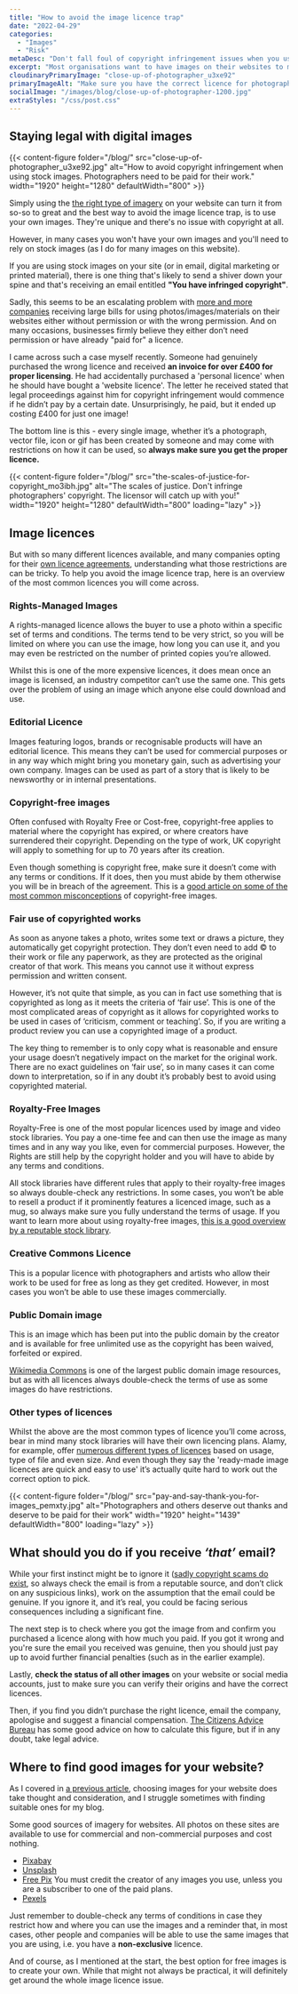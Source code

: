 ```yaml
---
title: "How to avoid the image licence trap"
date: "2022-04-29"
categories:
  - "Images"
  - "Risk"
metaDesc: "Don't fall foul of copyright infringement issues when you use stock images. Here we discuss options for avoiding the problem and staying legal."
excerpt: "Most organisations want to have images on their websites to make them more appealing - nothing wrong with that. However, many people (including me) make use of stock images from online image libraries. Again, nothing wrong with that. However, it is important to understand the licencing issues with stock images and these can vary from one image library to another. If you get it wrong, you may end up being fined for copyright infringement. Find out more about the different licences and how to stay legal."
cloudinaryPrimaryImage: "close-up-of-photographer_u3xe92"
primaryImageAlt: "Make sure you have the correct licence for photographs and other assets you use on your website, social media and other marketing."
socialImage: "/images/blog/close-up-of-photographer-1200.jpg"
extraStyles: "/css/post.css"
---
```


## Staying legal with digital images

{{< content-figure folder="/blog/"
src="close-up-of-photographer_u3xe92.jpg"
 alt="How to avoid copyright infringement when using stock images. Photographers need to be paid for their work."
width="1920" height="1280" defaultWidth="800" >}}

Simply using the [the right type of imagery](https://www.attractmore.uk/blog/choosing-images-for-your-website/) on your website can turn it from so-so to great and the best way to avoid the image licence trap, is to use your own images. They're unique and there's no issue with copyright at all.

However, in many cases you won't have your own images and you'll need to rely on stock images (as I do for many images on this website).

If you are using stock images on your site (or in email, digital marketing or printed material), there is one thing that's likely to send a shiver down your spine and that's receiving an email entitled **"You have infringed copyright"**.

Sadly, this seems to be an escalating problem with [more and more companies](https://www.computerweekly.com/news/252488167/Automated-image-recognition-How-using-free-photos-on-the-internet-can-lead-to-lawsuits-and-fines) receiving large bills for using photos/images/materials on their websites either without permission or with the wrong permission. And on many occasions, businesses firmly believe they either don’t need permission or have already "paid for" a licence.

I came across such a case myself recently. Someone had genuinely purchased the wrong licence and received **an invoice for over £400 for proper licensing**. He had accidentally purchased a 'personal licence' when he should have bought a 'website licence'. The letter he received stated that legal proceedings against him for copyright infringement would commence if he didn’t pay by a certain date. Unsurprisingly, he paid, but it ended up costing £400 for just one image!

The bottom line is this - every single image, whether it’s a photograph, vector file, icon or gif has been created by someone and may come with restrictions on how it can be used, so **always make sure you get the proper licence.**

{{< content-figure folder="/blog/"
src="the-scales-of-justice-for-copyright_mo3ibh.jpg"
alt="The scales of justice. Don't infringe photographers' copyright. The licensor will catch up with you!"
width="1920" height="1280" defaultWidth="800"
loading="lazy" >}}

## Image licences

But with so many different licences available, and many companies opting for their [own licence agreements](https://www.istockphoto.com/legal/license-agreement), understanding what those restrictions are can be tricky. To help you avoid the image licence trap, here is an overview of the most common licences you will come across.

### Rights-Managed Images

A rights-managed licence allows the buyer to use a photo within a specific set of terms and conditions. The terms tend to be very strict, so you will be limited on where you can use the image, how long you can use it, and you may even be restricted on the number of printed copies you’re allowed.

Whilst this is one of the more expensive licences, it does mean once an image is licensed, an industry competitor can’t use the same one. This gets over the problem of using an image which anyone else could download and use.

### Editorial Licence

Images featuring logos, brands or recognisable products will have an editorial licence. This means they can’t be used for commercial purposes or in any way which might bring you monetary gain, such as advertising your own company. Images can be used as part of a story that is likely to be newsworthy or in internal presentations.

### Copyright-free images

Often confused with Royalty Free or Cost-free, copyright-free applies to material where the copyright has expired, or where creators have surrendered their copyright. Depending on the type of work, UK copyright will apply to something for up to 70 years after its creation.

Even though something is copyright free, make sure it doesn’t come with any terms or conditions. If it does, then you must abide by them otherwise you will be in breach of the agreement. This is a [good article on some of the most common misconceptions](https://marketing.istockphoto.com/blog/what-is-meant-by-copyright-free-images/) of copyright-free images.

### Fair use of copyrighted works

As soon as anyone takes a photo, writes some text or draws a picture, they automatically get copyright protection. They don’t even need to add © to their work or file any paperwork, as they are protected as the original creator of that work. This means you cannot use it without express permission and written consent.

However, it’s not quite that simple, as you can in fact use something that is copyrighted as long as it meets the criteria of ‘fair use’. This is one of the most complicated areas of copyright as it allows for copyrighted works to be used in cases of ‘criticism, comment or teaching’. So, if you are writing a product review you can use a copyrighted image of a product.

The key thing to remember is to only copy what is reasonable and ensure your usage doesn’t negatively impact on the market for the original work. There are no exact guidelines on ‘fair use’, so in many cases it can come down to interpretation, so if in any doubt it’s probably best to avoid using copyrighted material.

### Royalty-Free Images

Royalty-Free is one of the most popular licences used by image and video stock libraries. You pay a one-time fee and can then use the image as many times and in any way you like, even for commercial purposes. However, the Rights are still help by the copyright holder and you will have to abide by any terms and conditions.

All stock libraries have different rules that apply to their royalty-free images so always double-check any restrictions. In some cases, you won’t be able to resell a product if it prominently features a licenced image, such as a mug, so always make sure you fully understand the terms of usage. If you want to learn more about using royalty-free images, [this is a good overview by a reputable stock library](https://marketing.istockphoto.com/blog/royalty-free-images/).

### Creative Commons Licence

This is a popular licence with photographers and artists who allow their work to be used for free as long as they get credited. However, in most cases you won’t be able to use these images commercially.

### Public Domain image

This is an image which has been put into the public domain by the creator and is available for free unlimited use as the copyright has been waived, forfeited or expired.

[Wikimedia Commons](https://commons.wikimedia.org/wiki/Main_Page) is one of the largest public domain image resources, but as with all licences always double-check the terms of use as some images do have restrictions.

### Other types of licences

Whilst the above are the most common types of licence you’ll come across, bear in mind many stock libraries will have their own licencing plans. Alamy, for example, offer [numerous different types of licences](https://www.alamy.com/licenses-and-pricing/) based on usage, type of file and even size. And even though they say the 'ready-made image licences are quick and easy to use' it’s actually quite hard to work out the correct option to pick.

{{< content-figure folder="/blog/"
src="pay-and-say-thank-you-for-images_pemxty.jpg"
alt="Photographers and others deserve out thanks and deserve to be paid for their work"
width="1920" height="1439" defaultWidth="800"
loading="lazy" >}}

## What should you do if you receive _‘that’_ email?

While your first instinct might be to ignore it ([sadly copyright scams do exist](https://www.plagiarismtoday.com/2021/03/10/webmasters-beware-of-copyright-scams/), so always check the email is from a reputable source, and don’t click on any suspicious links), work on the assumption that the email could be genuine. If you ignore it, and it’s real, you could be facing serious consequences including a significant fine.

The next step is to check where you got the image from and confirm you purchased a licence along with how much you paid. If you got it wrong and you're sure the email you received was genuine, then you should just pay up to avoid further financial penalties (such as in the earlier example).

Lastly, **check the status of all other images** on your website or social media accounts, just to make sure you can verify their origins and have the correct licences.

Then, if you find you didn’t purchase the right licence, email the company, apologise and suggest a financial compensation. [The Citizens Advice Bureau](https://www.citizensadvice.org.uk/scotland/consumer/copyright1/the-internet-filesharing-and-copyright/calculating-financial-compensation-for-online-copyright-infringement-s/) has some good advice on how to calculate this figure, but if in any doubt, take legal advice.

## Where to find good images for your website?

As I covered in [a previous article](https://www.attractmore.uk/blog/choosing-images-for-your-website/), choosing images for your website does take thought and consideration, and I struggle sometimes with finding suitable ones for my blog.

Some good sources of imagery for websites. All photos on these sites are available to use for commercial and non-commercial purposes and cost nothing.

- [Pixabay](https://pixabay.com/)
- [Unsplash](https://unsplash.com/)
- [Free Pix](https://www.freepik.com/) You must credit the creator of any images you use, unless you are a subscriber to one of the paid plans.
- [Pexels](https://www.pexels.com/)

Just remember to double-check any terms of conditions in case they restrict how and where you can use the images and a reminder that, in most cases, other people and companies will be able to use the same images that you are using, i.e. you have a **non-exclusive** licence.

And of course, as I mentioned at the start, the best option for free images is to create your own. While that might not always be practical, it will definitely get around the whole image licence issue.
